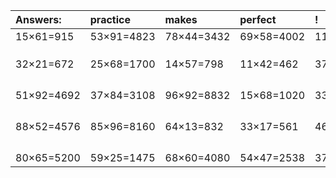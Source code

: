 | Answers: | practice | makes | perfect | ! |
| :--- | :--- | :--- | :--- | :--- |
| 15×61=915 | 53×91=4823 | 78×44=3432 | 69×58=4002 | 11×67=737 | 
|   |   |   |   |   | 
|   |   |   |   |   | 
|   |   |   |   |   | 
| 32×21=672 | 25×68=1700 | 14×57=798 | 11×42=462 | 37×53=1961 | 
|   |   |   |   |   | 
|   |   |   |   |   | 
|   |   |   |   |   | 
|   |   |   |   |   | 
| 51×92=4692 | 37×84=3108 | 96×92=8832 | 15×68=1020 | 33×50=1650 | 
|   |   |   |   |   | 
|   |   |   |   |   | 
|   |   |   |   |   | 
|   |   |   |   |   | 
| 88×52=4576 | 85×96=8160 | 64×13=832 | 33×17=561 | 46×49=2254 | 
|   |   |   |   |   | 
|   |   |   |   |   | 
|   |   |   |   |   | 
|   |   |   |   |   | 
| 80×65=5200 | 59×25=1475 | 68×60=4080 | 54×47=2538 | 37×74=2738 | 
